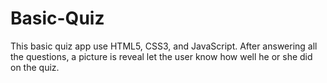 # Basic-Quiz
This basic quiz app use HTML5, CSS3, and JavaScript. After answering all the questions, a picture is reveal let the user know how well he or she did on the quiz.